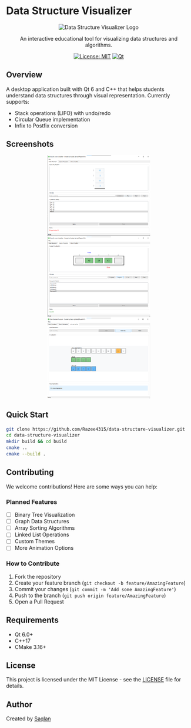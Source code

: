 # Data Structure Visualizer

<div align="center">
  <img src="docs/screenshots/logo.png" alt="Data Structure Visualizer Logo" width="128">
  
  An interactive educational tool for visualizing data structures and algorithms.
  
  [![License: MIT](https://img.shields.io/badge/License-MIT-green.svg)](LICENSE)
  [![Qt](https://img.shields.io/badge/Qt-6.0+-green.svg)](https://www.qt.io)
</div>

## Overview

A desktop application built with Qt 6 and C++ that helps students understand data structures through visual representation. Currently supports:

- Stack operations (LIFO) with undo/redo
- Circular Queue implementation
- Infix to Postfix conversion

## Screenshots

<div align="center">
  <img src="docs/screenshots/stack.png" alt="Stack Visualization" width="280">
  <img src="docs/screenshots/queue.png" alt="Queue Visualization" width="280">
  <img src="docs/screenshots/infix.png" alt="Infix to Postfix" width="280">
</div>

## Quick Start

```bash
git clone https://github.com/Razee4315/data-structure-visualizer.git
cd data-structure-visualizer
mkdir build && cd build
cmake ..
cmake --build .
```

## Contributing

We welcome contributions! Here are some ways you can help:

### Planned Features
- [ ] Binary Tree Visualization
- [ ] Graph Data Structures
- [ ] Array Sorting Algorithms
- [ ] Linked List Operations
- [ ] Custom Themes
- [ ] More Animation Options

### How to Contribute
1. Fork the repository
2. Create your feature branch (`git checkout -b feature/AmazingFeature`)
3. Commit your changes (`git commit -m 'Add some AmazingFeature'`)
4. Push to the branch (`git push origin feature/AmazingFeature`)
5. Open a Pull Request

## Requirements
- Qt 6.0+
- C++17
- CMake 3.16+

## License

This project is licensed under the MIT License - see the [LICENSE](LICENSE) file for details.

## Author
Created by [Saqlan](https://github.com/Razee4315)
